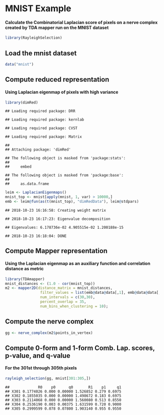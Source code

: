 MNIST Example
================

#### Calculate the Combinatorial Laplacian score of pixels on a nerve complex created by TDA mapper run on the MNIST dataset

``` r
library(RayleighSelection)
```

Load the mnist dataset
----------------------

``` r
data("mnist")
```

Compute reduced representation
------------------------------

#### Using Laplacian eigenmap of pixels with high variance

``` r
library(dimRed)
```

    ## Loading required package: DRR

    ## Loading required package: kernlab

    ## Loading required package: CVST

    ## Loading required package: Matrix

    ## 
    ## Attaching package: 'dimRed'

    ## The following object is masked from 'package:stats':
    ## 
    ##     embed

    ## The following object is masked from 'package:base':
    ## 
    ##     as.data.frame

``` r
leim <- LaplacianEigenmaps()
mnist_top <- mnist[apply(mnist, 1, var) > 10000,]
emb <- leim@fun(as(t(mnist_top), "dimRedData"), leim@stdpars)
```

    ## 2018-10-23 16:16:58: Creating weight matrix

    ## 2018-10-23 16:17:23: Eigenvalue decomposition

    ## Eigenvalues: 6.178736e-02 4.905515e-02 1.200188e-15

    ## 2018-10-23 16:18:04: DONE

Compute Mapper representation
-----------------------------

#### Using the Laplacian eigenmap as an auxiliary function and correlation distance as metric

``` r
library(TDAmapper)
mnist_distances <- (1.0 - cor(mnist_top))
m2 <- mapper2D(distance_matrix = mnist_distances,
                filter_values = list(emb@data@data[,1], emb@data@data[,2]),
                num_intervals = c(30,30),
                percent_overlap = 35,
                num_bins_when_clustering = 10);
```

Compute the nerve complex
-------------------------

``` r
gg <- nerve_complex(m2$points_in_vertex)
```

Compute 0-form and 1-form Comb. Lap. scores, p-value, and q-value
-----------------------------------------------------------------

#### For the 301st through 305th pixels

``` r
rayleigh_selection(gg, mnist[301:305,])
```

    ##             R0    p0      q0       R1    p1     q1
    ## X301 0.1774026 0.000 0.00000 1.526852 0.279 0.6975
    ## X302 0.1855035 0.000 0.00000 1.498672 0.183 0.6975
    ## X303 0.2114068 0.000 0.00000 1.560080 0.513 0.8550
    ## X304 0.2536190 0.003 0.00375 1.631599 0.720 0.9000
    ## X305 0.2999599 0.078 0.07800 1.903140 0.955 0.9550
